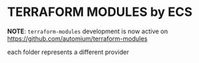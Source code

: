 # TERRAFORM MODULES by ECS

**NOTE**: `terraform-modules` development is now active on https://github.com/automium/terraform-modules

each folder represents a different provider
